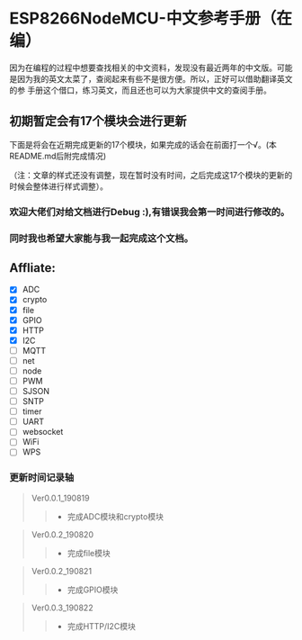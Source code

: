 # ESP8266NodeMCU-中文参考手册（在编）

因为在编程的过程中想要查找相关的中文资料，发现没有最近两年的中文版。可能是因为我的英文太菜了，查阅起来有些不是很方便。所以，正好可以借助翻译英文的参
手册这个借口，练习英文，而且还也可以为大家提供中文的查阅手册。

## 初期暂定会有17个模块会进行更新

下面是将会在近期完成更新的17个模块，如果完成的话会在前面打一个√。(本README.md后附完成情况)

（注：文章的样式还没有调整，现在暂时没有时间，之后完成这17个模块的更新的时候会整体进行样式调整）。

### 欢迎大佬们对给文档进行Debug :),有错误我会第一时间进行修改的。
### 同时我也希望大家能与我一起完成这个文档。

## Affliate:
 - [x] ADC          
 - [x] crypto           
 - [x] file 
 - [x] GPIO  
 - [x] HTTP 
 - [x] I2C   
 - [ ] MQTT
 - [ ] net 
 - [ ] node   
 - [ ] PWM  
 - [ ] SJSON 
 - [ ] SNTP 
 - [ ] timer 
 - [ ] UART
 - [ ] websocket 
 - [ ] WiFi  
 - [ ] WPS

### 更新时间记录轴
> Ver0.0.1_190819
>>* 完成ADC模块和crypto模块

> Ver0.0.2_190820
>>* 完成file模块

>Ver0.0.2_190821
>>* 完成GPIO模块

>Ver0.0.3_190822
>>* 完成HTTP/I2C模块
